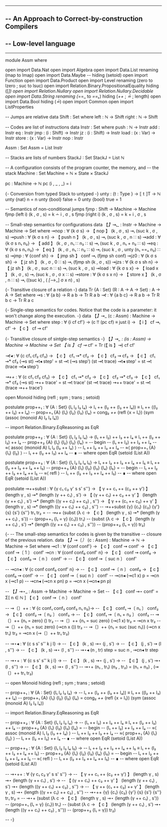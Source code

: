 ----------------------------------------------------------------------
-- An Approach to Correct-by-construction Compilers
--
-- Low-level language
--
----------------------------------------------------------------------

module Assm where

open import Data.Nat
open import Algebra
open import Data.List renaming (map to lmap)
open import Data.Maybe -- hiding (setoid)
open import Function
open import Data.Product
open import Level renaming (zero to lzero ; suc to lsuc)
open import Relation.Binary.PropositionalEquality hiding ([_])
open import Relation.Nullary
open import Relation.Nullary.Decidable
open import Data.String renaming (_==_ to _==ₛ_) hiding (_++_ ; _≟_ ; length)
open import Data.Bool hiding (_≟_)
open import Common
open import ListProperties

-- Jumps are relative
data Shift : Set where
  left  : ℕ → Shift
  right : ℕ → Shift

-- Codes are list of instructions
data Instr : Set where
  push : ℕ → Instr
  add  : Instr
  eq   : Instr
  jmp  : (i : Shift) → Instr
  jz   : (i : Shift) → Instr
  load : (x : Var) → Instr
  store : (x : Var) → Instr
  nop : Instr

Assm : Set
Assm = List Instr

-- Stacks are lists of numbers
StackJ : Set
StackJ = List ℕ


-- A configuration consists of the program counter, the memory, and
-- the stack
Machine : Set
Machine = ℕ × State × StackJ


pc : Machine → ℕ
pc (i , _ , _) = i


{- Conversion from typed Stack to untyped -}
unty : {t : Type } → ⟦ t ⟧T → ℕ
unty {nat} n = n
unty {bool} false = 0
unty {bool} true = 1


-- Semantics of non-conditional jumps
fjmp : Shift → Machine → Machine
fjmp (left i) (k , σ , s) = k ∸ i , σ , s
fjmp (right i) (k , σ , s) = k + i , σ , s

-- Small-step semantics for configurations
data 【_】_⇝ᵢ_ : Instr → Machine → Machine → Set where
  ⇝nop  : ∀ {k σ s} → 【 nop 】 (k , σ , s) ⇝ᵢ (suc k , σ , s)
  ⇝push  : ∀ {k σ s n} → 【 push n 】 (k , σ , s) ⇝ᵢ (suc k , σ , n ∷ s)
  ⇝add   : ∀ {k σ s n₁ n₂} →
           【 add 】 (k , σ , n₁ ∷ n₂ ∷ s) ⇝ᵢ (suc k , σ , n₁ + n₂ ∷ s)
  ⇝eq    : ∀ {k σ s n₁ n₂} →
           【 eq 】 (k , σ , n₁ ∷ n₂ ∷ s) ⇝ᵢ (suc k , σ , unty (n₁ ==ₙ n₂) ∷ s)
  ⇝jmp   : ∀ {conf sh} →
            【 jmp sh 】 conf ⇝ᵢ (fjmp sh conf)
  ⇝jz0   : ∀ {k σ s sh} →
            【 jz sh 】 (k , σ , 0 ∷ s) ⇝ᵢ (fjmp sh (k , σ , s))
  ⇝jzs   : ∀ {k σ s sh n} →
            【 jz sh 】 (k , σ , suc n ∷ s) ⇝ᵢ
                        (suc k , σ , s)
  ⇝load  : ∀ {k σ s x} → 【 load x 】 (k , σ , s) ⇝ᵢ (suc k , σ , σ x ∷ s)
  ⇝store : ∀ {k σ s x n} → 【 store x 】 (k , σ , n ∷ s) ⇝ᵢ
                                        ((suc k) , ( _[_⟶_] σ x n) , s)


{- Transitive closure of a relation -}
data Tr  {A : Set} (R : A → A → Set) : A → A → Set where
  ⇝s : ∀ {a b} → R a b → Tr R a b
  _⇝t_ : ∀ {a b c} → R a b → Tr R b c → Tr R a c


{- Single-step semantics for codes. Notice that the code is a
   parameter: it won't change along the execution. -}
data 【_】_⇝_ (c : Assm) : Machine → Machine → Set where
  step : ∀ {i cf cf'} → (c ‼ (pc cf) ≡ just i) →
          【 i 】 cf ⇝ᵢ cf' →  【 c 】 cf ⇝ cf'

{- Transitive closure of sintgle-step semantics -}
【_】_⇝*_ : (is : Assm) → Machine → Machine → Set
【 is 】 cf ⇝* cf' = Tr (【 is 】_⇝_) cf cf'


_⇝t◂_ : ∀ {c cf₁ cf₂ cf₃} →
          【 c 】 cf₁ ⇝* cf₂ →  【 c 】 cf₂ ⇝ cf₃ → 【 c 】 cf₁ ⇝* cf₃
(⇝s st) ⇝t◂ step'  = st ⇝t (⇝s step')
(st ⇝t  trace) ⇝t◂ step' = st ⇝t (trace ⇝t◂ step')

_⇝++_ : ∀ {c cf₁ cf₂ cf₃} →
        【 c 】 cf₁ ⇝* cf₂ →  【 c 】 cf₂ ⇝* cf₃ → 【 c 】 cf₁ ⇝* cf₃
(⇝s st) ⇝++ trace' = st ⇝t trace'
(st ⇝t trace) ⇝++ trace' = st ⇝t (trace ⇝++ trace')


open Monoid hiding (refl ; sym ; trans ; setoid)

postulate
  prop++₁ : ∀ {A : Set} {l₁ l₂ l₃ l₄} →
            l₁ ++ (l₂ ++ (l₃ ++ l₄)) ≡ l₁ ++ ((l₂ ++ l₃) ++ l₄)
-- prop++₁ {A} {l₁} {l₂} {l₃} {l₄} = cong₂  _++_ (refl {x = l₁}) (sym (assoc (monoid A) l₂ l₃ l₄))

-- import Relation.Binary.EqReasoning as EqR

postulate
  prop++₂ : ∀ {A : Set} {l₁ l₂ l₃ l₄} →
            (l₁ ++ l₂) ++ l₃ ++ l₄ ≡ l₁ ++ (l₂ ++ l₃) ++ l₄
-- prop++₂ {A} {l₁} {l₂} {l₃} {l₄} =
  --           begin
  --             (l₁ ++ l₂) ++ l₃ ++ l₄
  --            ≈⟨ assoc (monoid A) l₁ l₂ (l₃ ++ l₄) ⟩
  --             l₁ ++ l₂ ++ l₃ ++ l₄
  --            ≈⟨ prop++₁ {A} {l₁} {l₂} ⟩
  --             l₁ ++ (l₂ ++ l₃) ++ l₄
  --            ∎
  -- where open EqR (setoid (List A))

postulate
  prop++₃ : ∀ {A : Set} {l₁ l₂ l₃ l₄ l₅} →
            l₁ ++ l₂ ++ l₃ ++ l₄ ++ l₅ ≡ l₁ ++ (l₂ ++ l₃ ++ l₄ ++ l₅)
-- prop++₃ {A} {l₁} {l₂} {l₃} {l₄} {l₅} =
--             begin
--               l₁ ++ l₂ ++ l₃ ++ l₄ ++ l₅
--              ≈⟨ refl ⟩
--               l₁ ++ (l₂ ++ l₃ ++ l₄ ++ l₅)
--              ∎
  -- where open EqR (setoid (List A))


postulate
  ⇝++subst : ∀ {γ c₁ c₂ γ' s s' s''} →
      【 γ ++ c₁ ++ (c₂ ++ γ') 】 (length γ , s) ⇝* (length (γ ++ c₁) , s') →
      【 (γ ++ c₁) ++ c₂ ++ γ' 】 (length (γ ++ c₁) , s') ⇝* (length ((γ ++ c₁) ++ c₂) , s'') →
      【 γ ++ (c₁ ++ c₂) ++ γ' 】 (length γ , s) ⇝* (length ((γ ++ c₁) ++ c₂) , s'')
-- ⇝++subst {γ} {c₁} {c₂} {γ'} {s} {s'} {s''} tr₁ tr₂ =
--      _⇝++_ (subst (λ c → 【 c 】 (length γ , s) ⇝* (length (γ ++ c₁) , s'))
--           (prop++₁ {l₁ = γ} {c₁}) tr₁)
--           (subst (λ c → 【 c 】 (length (γ ++ c₁) , s') ⇝* (length ((γ ++ c₁) ++ c₂) , s''))
--           (prop++₂ {l₁ = γ}) tr₂)


{-
-- The small-step semantics for codes is given by the transitive
-- closure of the previous relation.
data 【_】_⇝〔_〕_ (c : Assm) : Machine → ℕ → Machine → Set where
  ⇝c1 : ∀ {conf conf'} → 【 c 】 conf ⇝ conf' → 【 c 】 conf ⇝〔 1 〕 conf'
  ⇝cn : ∀ {conf conf₀ conf' n} →
           【 c 】 conf ⇝ conf₀ → 【 c 】 conf₀ ⇝〔 n 〕 conf' →
--            【 c 】 conf ⇝〔 suc n 〕 conf'


-- ⇝cn◂ : ∀ {c conf conf₀ conf' n} →
--          【 c 】 conf ⇝〔 n 〕 conf₀ → 【 c 】 conf₀ ⇝ conf' →
--          【 c 】 conf ⇝〔 suc n 〕 conf'
-- ⇝cn◂ (⇝c1 x) p = ⇝cn x (⇝c1 p)
-- ⇝cn◂ (⇝cn x pn) p = ⇝cn x (⇝cn◂ pn p)


-- 【_】_⇝⋆_ : Assm → Machine → Machine → Set
-- 【 c 】 conf ⇝⋆ conf' = Σ[ n ∈  ℕ ] 【 c 】 conf ⇝〔 n 〕 conf'

-- ⇝〔〕++ : ∀ {c conf₁ conf₂ conf₃ n₁ n₂}→
--            【 c 】 conf₁ ⇝〔 n₁ 〕 conf₂ → 【 c 】 conf₂ ⇝〔 n₂ 〕 conf₃ →
--            【 c 】 conf₁ ⇝〔 n₁ + n₂ 〕 conf₃
-- ⇝〔〕++ {n₁ = zero} () tr₂
-- ⇝〔〕++ {n₁ = suc zero} (⇝c1 x) tr₂ = ⇝cn x tr₂
-- ⇝〔〕++ {n₁ = suc zero} (⇝cn x ()) tr₂
-- ⇝〔〕++ {n₁ = suc (suc n₁)} (⇝cn x tr₁) tr₂ = ⇝cn x (⇝〔〕++ tr₁ tr₂)


-- ⇝⋆◂ : ∀ {c s s' s'' k j l} →
--       【 c 】 (k , s) ⇝⋆ (j , s') →
--       【 c 】 (j , s') ⇝ (l , s'') →
--       【 c 】 (k , s) ⇝⋆ (l , s'')
-- ⇝⋆◂ (n , tr) step = suc n , ⇝cn◂ tr step

-- ⇝⋆+ : ∀ {c s s' s'' k j l} →
--       【 c 】 (k , s) ⇝⋆ (j , s') →
--       【 c 】 (j , s') ⇝⋆ (l , s'') →
--       【 c 】 (k , s) ⇝⋆ (l , s'')
-- ⇝⋆+ (n₁ , tr₁) (n₂ , tr₂) = (n₁ + n₂) , (⇝〔〕++ tr₁ tr₂)

-- open Monoid hiding (refl ; sym ; trans ; setoid)

-- prop++₁ : ∀ {A : Set} {l₁ l₂ l₃ l₄} →
--             l₁ ++ (l₂ ++ (l₃ ++ l₄)) ≡ l₁ ++ ((l₂ ++ l₃) ++ l₄)
-- prop++₁ {A} {l₁} {l₂} {l₃} {l₄} = cong₂  _++_ (refl {x = l₁}) (sym (assoc (monoid A) l₂ l₃ l₄))

-- import Relation.Binary.EqReasoning as EqR

-- prop++₂ : ∀ {A : Set} {l₁ l₂ l₃ l₄} →
--             (l₁ ++ l₂) ++ l₃ ++ l₄ ≡ l₁ ++ (l₂ ++ l₃) ++ l₄
-- prop++₂ {A} {l₁} {l₂} {l₃} {l₄} =
--             begin
--               (l₁ ++ l₂) ++ l₃ ++ l₄
--              ≈⟨ assoc (monoid A) l₁ l₂ (l₃ ++ l₄) ⟩
--               l₁ ++ l₂ ++ l₃ ++ l₄
--              ≈⟨ prop++₁ {A} {l₁} {l₂} ⟩
--               l₁ ++ (l₂ ++ l₃) ++ l₄
--              ∎
--   where open EqR (setoid (List A))

-- prop++₃ : ∀ {A : Set} {l₁ l₂ l₃ l₄ l₅} →
--             l₁ ++ l₂ ++ l₃ ++ l₄ ++ l₅ ≡ l₁ ++ (l₂ ++ l₃ ++ l₄ ++ l₅)
-- prop++₃ {A} {l₁} {l₂} {l₃} {l₄} {l₅} =
--             begin
--               l₁ ++ l₂ ++ l₃ ++ l₄ ++ l₅
--              ≈⟨ refl ⟩
--               l₁ ++ (l₂ ++ l₃ ++ l₄ ++ l₅)
--              ∎
--   where open EqR (setoid (List A))


-- ⇝⋆++ : ∀ {γ c₁ c₂ γ' s s' s''} →
--       【 γ ++ c₁ ++ (c₂ ++ γ') 】 (length γ , s) ⇝⋆ (length (γ ++ c₁) , s') →
--       【 (γ ++ c₁) ++ c₂ ++ γ' 】 (length (γ ++ c₁) , s') ⇝⋆ (length ((γ ++ c₁) ++ c₂) , s'') →
--       【 γ ++ (c₁ ++ c₂) ++ γ' 】 (length γ , s) ⇝⋆ (length ((γ ++ c₁) ++ c₂) , s'')
-- ⇝⋆++ {γ} {c₁} {c₂} {γ'} {s} {s'} {s''} tr₁ tr₂ =
--      ⇝⋆+ (subst (λ c → 【 c 】 (length γ , s) ⇝⋆ (length (γ ++ c₁) , s'))
--           (prop++₁ {l₁ = γ} {c₁}) tr₁)
--           (subst (λ c → 【 c 】 (length (γ ++ c₁) , s') ⇝⋆ (length ((γ ++ c₁) ++ c₂) , s''))
--           (prop++₂ {l₁ = γ}) tr₂)

-- -}
